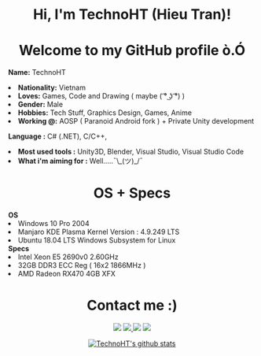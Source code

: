 <h1 align="center">Hi, I'm TechnoHT (Hieu Tran)</a>!</h1>
<h1 align="center">Welcome to my GitHub profile ò.Ó</h1>

<b>Name:</b> TechnoHT
</li>
<li>
<b>Nationality:</b> Vietnam
</li>
<li>
<b>Loves:</b> Games, Code and Drawing ( maybe ( ͡° ͜ʖ ͡°) )
</li>
<li>
<b>Gender:</b> Male
</li>
<li>
<b>Hobbies:</b> Tech Stuff, Graphics Design, Games, Anime
</li>
<li>
<b>Working @:</b> AOSP ( Paranoid Android fork ) + Private Unity development
</li>

<b>Language :</b> C# (.NET), C/C++, 
</li>
<li>
<b>Most used tools :</b> Unity3D, Blender, Visual Studio, Visual Studio Code
</li>
<li>
<b>What i'm aiming for :</b> Well.....¯\_(ツ)_/¯

</p>
<h1 align="center">OS + Specs</h1>
<b>OS</b>
</li>
<li>
Windows 10 Pro 2004
</li>
<li>
Manjaro KDE Plasma Kernel Version :	4.9.249 LTS
   </li>
<li>
Ubuntu 18.04 LTS Windows Subsystem for Linux
   </li>
<b>Specs</b>
   </li>
<li>
Intel Xeon E5 2690v0 2.60GHz
   </li>
<li>
32GB DDR3 ECC Reg ( 16x2 1866MHz )
   </li>
<li>
   AMD Radeon RX470 4GB XFX
   </li>
  <h1 align="center">Contact me :)</h1>
  <p align="center"><a href="https://twitter.com/TptuHieu20023" target="_blank"><img src="https://img.shields.io/badge/TTH%20-%231DA1F2.svg?&style=for-the-badge&logo=Twitter&logoColor=white"/></a> <a href="https://www.twitch.tv/technoht" target="_blank"><img src="https://img.shields.io/badge/TechnoHT%20-%239146FF.svg?&style=for-the-badge&logo=Twitch&logoColor=white"/> <a href="https://www.facebook.com/Tptu.Hieu20023/" target="_blank"><img src="https://img.shields.io/badge/hieutran%20-%1877F2.svg?&style=for-the-badge&logo=Facebook&logoColor=white&color=blue"/></a> <a href="mailto:hieutr134@gmail.com" target="_blank"><img src="https://img.shields.io/badge/hieutran%20-%D14836.svg?&style=for-the-badge&logo=gmail&logoColor=white&color=red"/></a>
   </li>
</a>
<p align="center">
  <a href="https://github.com/TechnoHT"><img src="https://github-readme-stats.vercel.app/api?username=TechnoHT&hide_border=true&show_icons=true&theme=radical" alt="TechnoHT's github stats"></a>
</p>
